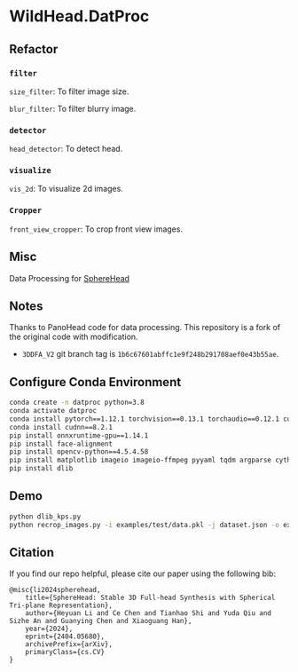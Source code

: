 # WildHead.DatProc
## Refactor

### `filter`

`size_filter`: To filter image size.

`blur_filter`: To filter blurry image.

### `detector`

`head_detector`: To detect head.

### `visualize`

`vis_2d`: To visualize 2d images.

### `Cropper`

`front_view_cropper`: To crop front view images.

## Misc

Data Processing for [SphereHead](https://github.com/lhyfst/SphereHead)

## Notes

Thanks to PanoHead code for data processing. This repository is a fork of the original code with modification.

- `3DDFA_V2` git branch tag is `1b6c67601abffc1e9f248b291708aef0e43b55ae`.

## Configure Conda Environment

```bash
conda create -n datproc python=3.8
conda activate datproc
conda install pytorch==1.12.1 torchvision==0.13.1 torchaudio==0.12.1 cudatoolkit=11.3 -c pytorch
conda install cudnn==8.2.1
pip install onnxruntime-gpu==1.14.1
pip install face-alignment
pip install opencv-python==4.5.4.58
pip install matplotlib imageio imageio-ffmpeg pyyaml tqdm argparse cython scikit-image scipy gradio
pip install dlib
```

## Demo

```bash
python dlib_kps.py
python recrop_images.py -i examples/test/data.pkl -j dataset.json -o examples/test/crop_samples/img
```

## Citation

If you find our repo helpful, please cite our paper using the following bib:

```
@misc{li2024spherehead,
    title={SphereHead: Stable 3D Full-head Synthesis with Spherical Tri-plane Representation},
    author={Heyuan Li and Ce Chen and Tianhao Shi and Yuda Qiu and Sizhe An and Guanying Chen and Xiaoguang Han},
    year={2024},
    eprint={2404.05680},
    archivePrefix={arXiv},
    primaryClass={cs.CV}
}
```
